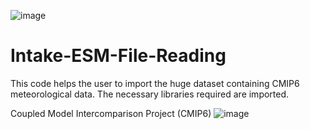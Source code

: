 ![image](https://github.com/user-attachments/assets/51086a72-b7b5-4072-82d8-83dc27a4e795)

# Intake-ESM-File-Reading
This code helps the user to import the huge dataset containing CMIP6 meteorological data. The necessary libraries required are imported. 

Coupled Model Intercomparison Project (CMIP6)
![image](https://github.com/user-attachments/assets/ef0e9fbe-9e98-4ba6-a421-eaae8936199f)
